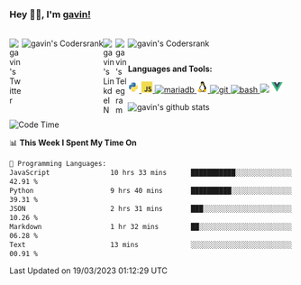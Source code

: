 ### Hey 👋🏽, I'm [gavin!](https://www.linkedin.com/in/gavin-d-souza-19821312a/)

<br/>

<a href="https://twitter.com/gavinxdsouza">
  <img align="left" alt="gavin's Twitter" width="22px" src="https://cdn.jsdelivr.net/npm/simple-icons@v3/icons/twitter.svg" />
</a>
<a href="https://stackoverflow.com/users/10309266/gavin">
  <img align="left" alt="gavin's Codersrank" height="22px" src="https://simpleicons.org/icons/stackoverflow.svg" />
</a>
<a href="https://www.linkedin.com/in/gavin-d-souza-19821312a/">
  <img align="left" alt="gavin's LinkdeIN" width="22px" src="https://cdn.jsdelivr.net/npm/simple-icons@v3/icons/linkedin.svg" />
</a>
<a href="https://t.me/gavindsouza">
  <img align="left" alt="gavin's Telegram" width="22px" src="https://cdn.jsdelivr.net/npm/simple-icons@v3/icons/telegram.svg" />
</a>
<a href="https://profile.codersrank.io/user/gavindsouza">
  <img align="left" alt="gavin's Codersrank" height="22px" src="https://simpleicons.org/icons/codersrank.svg" />
</a>

<a href="https://visitor-badge.laobi.icu/badge?page_id=gavindsouza.visitor-badge"></a>

<br />


**Languages and Tools:**

<p align="left">
<a href="//python.org" target="_blank"> <img src="https://raw.githubusercontent.com/devicons/devicon/master/icons/python/python-original.svg" alt="python" width="20" height="20"/> </a>
<a href="https://developer.mozilla.org/en-US/docs/Web/JavaScript" target="_blank"> <img src="https://raw.githubusercontent.com/devicons/devicon/master/icons/javascript/javascript-original.svg" alt="javascript" width="20" height="20"/> </a>
<a href="https://mariadb.org/" target="_blank"> <img src="https://www.vectorlogo.zone/logos/mariadb/mariadb-icon.svg" alt="mariadb" width="20" height="20"/> </a>
<a href="https://www.linux.org/" target="_blank"> <img src="https://raw.githubusercontent.com/devicons/devicon/master/icons/linux/linux-original.svg" alt="linux" width="20" height="20"/> </a>
<a href="https://git-scm.com/" target="_blank"> <img src="https://www.vectorlogo.zone/logos/git-scm/git-scm-icon.svg" alt="git" width="20" height="20"/> </a>
<a href="https://www.gnu.org/software/bash/" target="_blank"> <img src="https://www.vectorlogo.zone/logos/gnu_bash/gnu_bash-icon.svg" alt="bash" width="20" height="20"/> </a>
<a href="https://frappeframework.com/"><img height="20" src="https://raw.githubusercontent.com/frappe/frappe/develop/.github/frappe-framework-logo.svg"></a>
<a href="https://vuejs.org/" target="_blank"> <img height="20" src="https://raw.githubusercontent.com/github/explore/80688e429a7d4ef2fca1e82350fe8e3517d3494d/topics/vue/vue.png"> </a>
</p>


![gavin's github stats](https://github-readme-stats-kappa-six.vercel.app/api?username=gavindsouza&show_icons=true&hide_border=true)


<!--START_SECTION:waka-->
![Code Time](http://img.shields.io/badge/Code%20Time-2%2C076%20hrs%2026%20mins-blue)

📊 **This Week I Spent My Time On** 

```text
💬 Programming Languages: 
JavaScript               10 hrs 33 mins      ███████████░░░░░░░░░░░░░░   42.91 % 
Python                   9 hrs 40 mins       ██████████░░░░░░░░░░░░░░░   39.31 % 
JSON                     2 hrs 31 mins       ███░░░░░░░░░░░░░░░░░░░░░░   10.26 % 
Markdown                 1 hr 32 mins        ██░░░░░░░░░░░░░░░░░░░░░░░   06.28 % 
Text                     13 mins             ░░░░░░░░░░░░░░░░░░░░░░░░░   00.91 % 
```


 Last Updated on 19/03/2023 01:12:29 UTC
<!--END_SECTION:waka-->
